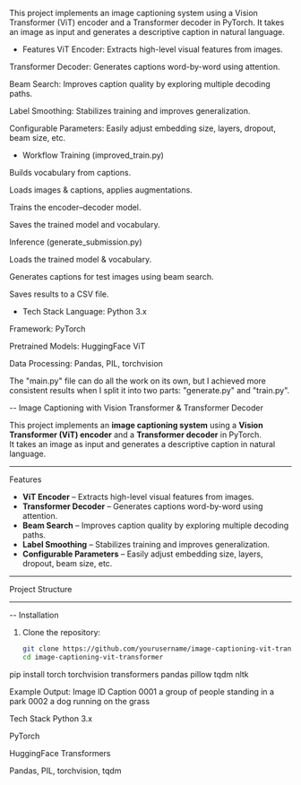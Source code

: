 This project implements an image captioning system using a Vision Transformer (ViT) encoder and a Transformer decoder in PyTorch.
It takes an image as input and generates a descriptive caption in natural language.

- Features
ViT Encoder: Extracts high-level visual features from images.

Transformer Decoder: Generates captions word-by-word using attention.

Beam Search: Improves caption quality by exploring multiple decoding paths.

Label Smoothing: Stabilizes training and improves generalization.

Configurable Parameters: Easily adjust embedding size, layers, dropout, beam size, etc.

- Workflow
Training (improved_train.py)

Builds vocabulary from captions.

Loads images & captions, applies augmentations.

Trains the encoder–decoder model.

Saves the trained model and vocabulary.

Inference (generate_submission.py)

Loads the trained model & vocabulary.

Generates captions for test images using beam search.

Saves results to a CSV file.

- Tech Stack
Language: Python 3.x

Framework: PyTorch

Pretrained Models: HuggingFace ViT

Data Processing: Pandas, PIL, torchvision

The "main.py" file can do all the work on its own, but I achieved more consistent results when I split it into two parts: "generate.py" and "train.py".

-- Image Captioning with Vision Transformer & Transformer Decoder

This project implements an **image captioning system** using a **Vision Transformer (ViT) encoder** and a **Transformer decoder** in PyTorch.  
It takes an image as input and generates a descriptive caption in natural language.

---

Features
- **ViT Encoder** – Extracts high-level visual features from images.
- **Transformer Decoder** – Generates captions word-by-word using attention.
- **Beam Search** – Improves caption quality by exploring multiple decoding paths.
- **Label Smoothing** – Stabilizes training and improves generalization.
- **Configurable Parameters** – Easily adjust embedding size, layers, dropout, beam size, etc.

---

 Project Structure


 
---

-- Installation
1. Clone the repository:
   ```bash
   git clone https://github.com/yourusername/image-captioning-vit-transformer.git
   cd image-captioning-vit-transformer
pip install torch torchvision transformers pandas pillow tqdm nltk

Example Output:
Image ID	Caption
0001	a group of people standing in a park
0002	a dog running on the grass

 Tech Stack
Python 3.x

PyTorch

HuggingFace Transformers

Pandas, PIL, torchvision, tqdm

